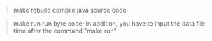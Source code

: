 > make rebuild
compile java source code

> make run
run byte code; In addition, you have to input the data file time after the command "make run"